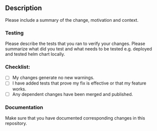 ## Description
Please include a summary of the change, motivation and context.

<!--
- **on a feature**: describe the feature and how this change fits in it, e.g. this PR makes kafka message.max.bytes configurable to better support batching
- **on a refactor**: describe why this is better than previous situation e.g. this PR changes logic for retry on healthchecks to avoid false positives
- **on a bugfix**: link relevant information about the bug (github issue or slack thread) and how this change solves it e.g. this change fixes #99999 by adding a lock on read/write to avoid data races.
-->


### Testing
Please describe the tests that you ran to verify your changes. Please summarize what did you test and what needs to be tested e.g. deployed and tested helm chart locally. 

### Checklist:
- [ ] My changes generate no new warnings.
- [ ] I have added tests that prove my fix is effective or that my feature works.
- [ ] Any dependent changes have been merged and published. 

### Documentation
Make sure that you have documented corresponding changes in this repository. 

<!--
Include __important__ links regarding the implementation of this PR.
This usually includes and RFC or an aggregation of issues and/or individual conversations that helped put this solution together. This helps ensure there is a good aggregation of resources regarding the implementation.
-->
